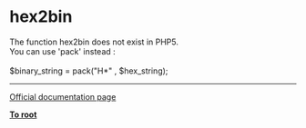 # hex2bin



The function hex2bin does not exist in PHP5.<br>You can use &apos;pack&apos; instead :<br><br>$binary_string = pack("H*" , $hex_string);  

---

[Official documentation page](https://www.php.net/manual/en/function.hex2bin.php)

**[To root](/README.md)**